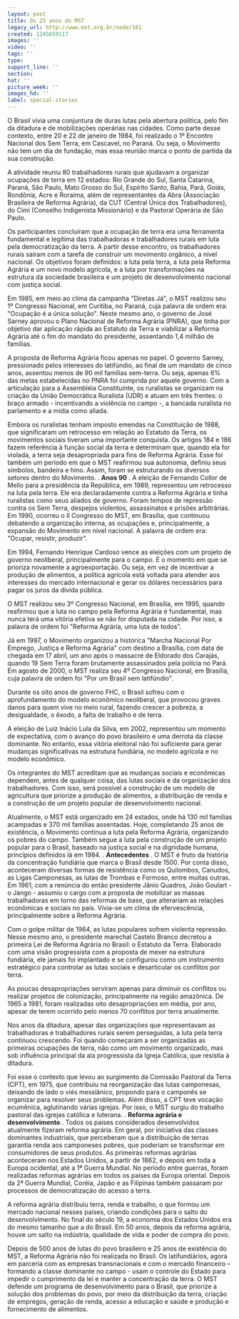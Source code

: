 ```yaml
---
layout: post
title: Os 25 anos do MST
legacy_url: http://www.mst.org.br/node/101
created: 1245659117
images: ''
video: ''
tags: ''
type: 
support_line: ''
section: 
hat: ''
picture_week: ''
images_hd: ''
label: special-stories
---
```

O Brasil vivia uma conjuntura de duras lutas pela abertura política, pelo fim da ditadura e de mobilizações operárias nas cidades. Como parte desse contexto, entre 20 e 22 de janeiro de 1984, foi realizado o 1º Encontro Nacional dos Sem Terra, em Cascavel, no Paraná. Ou seja, o Movimento não tem um dia de fundação, mas essa reunião marca o ponto de partida da sua construção. 

A atividade reuniu 80 trabalhadores rurais que ajudavam a organizar ocupações de terra em 12 estados: Rio Grande do Sul, Santa Catarina, Paraná, São Paulo, Mato Grosso do Sul, Espírito Santo, Bahia, Pará, Goiás, Rondônia, Acre e Roraima, além de representantes da Abra (Associação Brasileira de Reforma Agrária), da CUT (Central Única dos Trabalhadores), do Cimi (Conselho Indigenista Missionário) e da Pastoral Operária de São Paulo.
 
Os participantes concluíram que a ocupação de terra era uma ferramenta fundamental e legítima das trabalhadoras e trabalhadores rurais em luta pela democratização da terra. A partir desse encontro, os trabalhadores rurais saíram com a tarefa de construir um movimento orgânico, a nível nacional. Os objetivos foram definidos: a luta pela terra, a luta pela Reforma Agrária e um novo modelo agrícola, e a luta por transformações na estrutura da sociedade brasileira e um projeto de desenvolvimento nacional com justiça social.
 
Em 1985, em meio ao clima da campanha "Diretas Já", o MST realizou seu 1º Congresso Nacional, em Curitiba, no Paraná, cuja palavra de ordem era: "Ocupação é a única solução". Neste mesmo ano, o governo de José Sarney aprovou o Plano Nacional de Reforma Agrária (PNRA), que tinha por objetivo dar aplicação rápida ao Estatuto da Terra e viabilizar a Reforma Agrária até o fim do mandato do presidente, assentando 1,4 milhão de famílias. 
 
A proposta de Reforma Agrária ficou apenas no papel. O governo Sarney, pressionado pelos interesses do latifúndio, ao final de um mandato de cinco anos, assentou menos de 90 mil famílias sem-terra. Ou seja, apenas 6% das metas estabelecidas no PNRA foi cumprida por aquele governo. Com a articulação para a Assembléia Constituinte, os ruralistas se organizam na criação da União Democrática Ruralista (UDR) e atuam em três frentes: o braço armado - incentivando a violência no campo -, a bancada ruralista no parlamento e a mídia como aliada.
 
Embora os ruralistas tenham imposto emendas na Constituição de 1988, que significaram um retrocesso em relação ao Estatuto da Terra, os movimentos sociais tiveram uma importante conquista. Os artigos 184 e 186 fazem referência à função social da terra e determinam que, quando ela for violada, a terra seja desapropriada para fins de Reforma Agrária. Esse foi também um período em que o MST reafirmou sua autonomia, definiu seus símbolos, bandeira e hino. Assim, foram se estruturando os diversos setores dentro do Movimento.
.
<b>Anos 90</b>
.
A eleição de Fernando Collor de Mello para a presidência da República, em 1989, representou um retrocesso na luta pela terra. Ele era declaradamente contra a Reforma Agrária e tinha ruralistas como seus aliados de governo. Foram tempos de repressão contra os Sem Terra, despejos violentos, assassinatos e prisões arbitrárias. Em 1990, ocorreu o II Congresso do MST, em Brasília, que continuou debatendo a organização interna, as ocupações e, principalmente, a expansão do Movimento em nível nacional. A palavra de ordem era: "Ocupar, resistir, produzir".
 
Em 1994, Fernando Henrique Cardoso vence as eleições com um projeto de governo neoliberal, principalmente para o campo. É o momento em que se prioriza novamente a agroexportação. Ou seja, em vez de incentivar a produção de alimentos, a política agrícola está voltada para atender aos interesses do mercado internacional e gerar os dólares necessários para pagar os juros da dívida pública. 
 
O MST realizou seu 3º Congresso Nacional, em Brasília, em 1995, quando reafirmou que a luta no campo pela Reforma Agrária é fundamental, mas nunca terá uma vitória efetiva se não for disputada na cidade. Por isso, a palavra de ordem foi "Reforma Agrária, uma luta de todos". 
 
Já em 1997, o Movimento organizou a histórica "Marcha Nacional Por Emprego, Justiça e Reforma Agrária" com destino a Brasília, com data de chegada em 17 abril, um ano após o massacre de Eldorado dos Carajás, quando 19 Sem Terra foram brutamente assassinados pela polícia no Pará. Em agosto de 2000, o MST realiza seu 4º Congresso Nacional, em Brasília, cuja palavra de ordem foi "Por um Brasil sem latifúndio". 
 
Durante os oito anos de governo FHC, o Brasil sofreu com o aprofundamento do modelo econômico neoliberal, que provocou graves danos para quem vive no meio rural, fazendo crescer a pobreza, a desigualdade, o êxodo, a falta de trabalho e de terra. 
 
A eleição de Luiz Inácio Lula da Silva, em 2002, representou um momento de expectativa, com o avanço do povo brasileiro e uma derrota da classe dominante. No entanto, essa vitória eleitoral não foi suficiente para gerar mudanças significativas na estrutura fundiária, no modelo agrícola e no modelo econômico. 
 
Os integrantes do MST acreditam que as mudanças sociais e econômicas dependem, antes de qualquer coisa, das lutas sociais e da organização dos trabalhadores. Com isso, será possível a construção de um modelo de agricultura que priorize a produção de alimentos, a distribuição de renda e a construção de um projeto popular de desenvolvimento nacional.
 
Atualmente, o MST está organizado em 24 estados, onde há 130 mil famílias acampadas e 370 mil famílias assentadas. Hoje, completando 25 anos de existência, o Movimento continua a luta pela Reforma Agrária, organizando os pobres do campo. Também segue a luta pela construção de um projeto popular para o Brasil, baseado na justiça social e na dignidade humana, princípios definidos lá em 1984.
 .
<b>Antecedentes</b>
.
O MST é fruto da história da concentração fundiária que marca o Brasil desde 1500. Por conta disso, aconteceram diversas formas de resistência como os Quilombos, Canudos, as Ligas Camponesas, as lutas de Trombas e Formoso, entre muitas outras. Em 1961, com a renúncia do então presidente Jânio Quadros, João Goulart - o Jango - assumiu o cargo com a proposta de mobilizar as massas trabalhadoras em torno das reformas de base, que alterariam as relações econômicas e sociais no país. Vivia-se um clima de efervescência, principalmente sobre a Reforma Agrária.
 
Com o golpe militar de 1964, as lutas populares sofrem violenta repressão. Nesse mesmo ano, o presidente marechal Castelo Branco decretou a primeira Lei de Reforma Agrária no Brasil: o Estatuto da Terra. Elaborado com uma visão progressista com a proposta de mexer na estrutura fundiária, ele jamais foi implantado e se configurou como um instrumento estratégico para controlar as lutas sociais e desarticular os conflitos por terra. 
 
As poucas desapropriações serviram apenas para diminuir os conflitos ou realizar projetos de colonização, principalmente na região amazônica. De 1965 a 1981, foram realizadas oito desapropriações em média, por ano, apesar de terem ocorrido pelo menos 70 conflitos por terra anualmente. 
 
Nos anos da ditadura, apesar das organizações que representavam as trabalhadoras e trabalhadores rurais serem perseguidas, a luta pela terra continuou crescendo. Foi quando começaram a ser organizadas as primeiras ocupações de terra, não como um movimento organizado, mas sob influência principal da ala progressista da Igreja Católica, que resistia à ditadura. 
 
Foi esse o contexto que levou ao surgimento da Comissão Pastoral da Terra (CPT), em 1975, que contribuiu na reorganização das lutas camponesas, deixando de lado o viés messiânico, propondo para o camponês se organizar para resolver seus problemas. Além disso, a CPT teve vocação ecumênica, aglutinando várias igrejas. Por isso, o MST surgiu do trabalho pastoral das igrejas católica e luterana. 
.
<b>Reforma agrária e desenvolvimento</b>
.
Todos os países considerados desenvolvidos atualmente fizeram reforma agrária. Em geral, por iniciativa das classes dominantes industriais, que perceberam que a distribuição de terras garantia renda aos camponeses pobres, que poderiam se transformar em consumidores de seus produtos. As primeiras reformas agrárias aconteceram nos Estados Unidos, a partir de 1862, e depois em toda a Europa ocidental, até a 1ª Guerra Mundial. No período entre guerras, foram realizadas reformas agrárias em todos os países da Europa oriental. Depois da 2ª Guerra Mundial, Coréia, Japão e as Filipinas também passaram por processos de democratização do acesso a terra. 
 
A reforma agrária distribuiu terra, renda e trabalho, o que formou um mercado nacional nesses países, criando condições para o salto do desenvolvimento. No final do século 19, a economia dos Estados Unidos era do mesmo tamanho que a do Brasil. Em 50 anos, depois da reforma agrária, houve um salto na indústria, qualidade de vida e poder de compra do povo.
 
Depois de 500 anos de lutas do povo brasileiro e 25 anos de existência do MST, a Reforma Agrária não foi realizada no Brasil. Os latifundiários, agora em parceria com as empresas transnacionais e com o mercado financeiro – formando a classe dominante no campo - usam o controle do Estado para impedir o cumprimento da lei e manter a concentração da terra. O MST defende um programa de desenvolvimento para o Brasil, que priorize a solução dos problemas do povo, por meio da distribuição da terra, criação de empregos, geração de renda, acesso a educação e saúde e produção e fornecimento de alimentos. 

